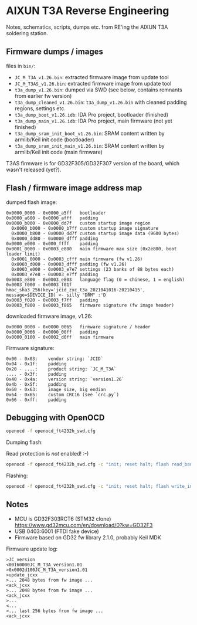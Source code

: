 # AIXUN T3A Reverse Engineering

Notes, schematics, scripts, dumps etc. from RE'ing the AIXUN T3A soldering station.

## Firmware dumps / images

files in `bin/`:

- `JC_M_T3A_v1.26.bin`: extracted firmware image from update tool
- `JC_M_T3AS_v1.26.bin`: extracted firmware image from update tool
- `t3a_dump_v1.26.bin`: dumped via SWD (see below, contains remnants from earlier fw version)
- `t3a_dump_cleaned_v1.26.bin`: `t3a_dump_v1.26.bin` with cleaned padding regions, settings etc.
- `t3a_dump_boot_v1.26.idb`: IDA Pro project, bootloader (finished)
- `t3a_dump_main_v1.26.idb`: IDA Pro project, main firmware (not yet finished)
- `t3a_dump_sram_init_boot_v1.26.bin`: SRAM content written by armlib/Keil init code (bootloader)
- `t3a_dump_sram_init_main_v1.26.bin`: SRAM content written by armlib/Keil init code (main firmware)

T3AS firmware is for GD32F305/GD32F307 version of the board, which wasn't released (yet?).

## Flash / firmware image address map

dumped flash image:

```
0x0000_0000 - 0x0000_a5ff	bootloader
0x0000_a600 - 0x0000_afff	padding
0x0000_b000 - 0x0000_dd7f	custom startup image region
  0x0000_b000 - 0x0000_b7ff	custom startup image signature
  0x0000_b800 - 0x0000_dd7f	custom startup image data (9600 bytes)
  0x0000_dd80 - 0x0000_dfff	padding
0x0000_e000 - 0x000_ffff	padding
0x0001_0000 - 0x0003_e800	main firmware max size (0x2e800, boot loader limit)
  0x0001_0000 - 0x0003_cfff	main firmware (fw v1.26)
  0x0003_d000 - 0x0003_dfff	padding (fw v1.26)
  0x0003_e000 - 0x0003_e7e7	settings (23 banks of 88 bytes each)
  0x0003_e7e8 - 0x0003_e7ff	padding
0x0003_e800 - 0x0003_e803	language flag (0 = chinese, 1 = english)
0x0003_f000 - 0x0003_f01f	hmac_sha3_256(key='jcid_zxc_t3a_2021041016-20210415', message=$DEVICE_ID) <- silly "DRM" :'D
0x0003_f020 - 0x0003_f7ff	padding
0x0003_f800 - 0x0003_f865	firmware signature (fw image header)
```

downloaded firmware image, v1.26:

```
0x0000_0000 - 0x0000_0065	firmware signature / header
0x0000_0066 - 0x0000_00ff	padding
0x0000_0100 - 0x0002_d0ff	main firmware
```

Firmware signature:

```
0x00 - 0x03:	vendor string: `JCID`
0x04 - 0x1f:	padding
0x20 - ....:	product string: `JC_M_T3A`
.... - 0x3f:	padding
0x40 - 0x4a:	version string: `version1.26`
0x4b - 0x5f:	padding
0x60 - 0x63:	image size, big endian
0x64 - 0x65:	custom CRC16 (see `crc.py`)
0x66 - 0xff:	padding
```

## Debugging with OpenOCD

```sh
openocd -f openocd_ft4232h_swd.cfg
```

Dumping flash:

Read protection is *not* enabled! :-)

```sh
openocd -f openocd_ft4232h_swd.cfg -c "init; reset halt; flash read_bank 0 firmware_dump.bin 0 0x40000; exit"
```

Flashing:

```sh
openocd -f openocd_ft4232h_swd.cfg -c "init; reset halt; flash write_image erase firmware.bin 0x08000000; reset run; exit"
```

## Notes

- MCU is GD32F303RCT6 (STM32 clone) https://www.gd32mcu.com/en/download/0?kw=GD32F3
- USB 0403:6001 (FTDI fake device)
- Firmware based on GD32 fw library 2.1.0, probably Keil MDK

Firmware update log:

```
>JC_version
<00160000JC_M_T3A_version1.01
>0x0002d100JC_M_T3A_version1.01
>update_jcxx
>... 2048 bytes from fw image ...
<ack_jcxx
>... 2048 bytes from fw image ...
<ack_jcxx
>...
<...
>... last 256 bytes from fw image ...
<ack_jcxx
```
